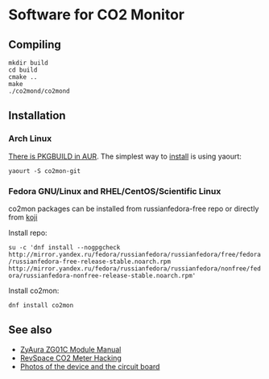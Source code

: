 # Software for CO2 Monitor

## Compiling

    mkdir build
    cd build
    cmake ..
    make
    ./co2mond/co2mond

## Installation

### Arch Linux
[There is PKGBUILD in AUR](https://aur.archlinux.org/packages/co2mon-git/). The simplest way to [install](https://wiki.archlinux.org/index.php/Arch_User_Repository#Installing_packages) is using yaourt:

`yaourt -S co2mon-git`

### Fedora GNU/Linux and RHEL/CentOS/Scientific Linux
co2mon packages can be installed from russianfedora-free repo or directly from [koji](http://koji.russianfedora.pro/koji/packageinfo?packageID=174)

Install repo:

`su -c 'dnf install --nogpgcheck http://mirror.yandex.ru/fedora/russianfedora/russianfedora/free/fedora/russianfedora-free-release-stable.noarch.rpm http://mirror.yandex.ru/fedora/russianfedora/russianfedora/nonfree/fedora/russianfedora-nonfree-release-stable.noarch.rpm'`

Install co2mon:

`dnf install co2mon`

## See also

  * [ZyAura ZG01C Module Manual](http://www.zyaura.com/support/manual/pdf/ZyAura_CO2_Monitor_ZG01C_Module_ApplicationNote_141120.pdf)
  * [RevSpace CO2 Meter Hacking](https://revspace.nl/CO2MeterHacking)
  * [Photos of the device and the circuit board](http://habrahabr.ru/company/masterkit/blog/248403/)
